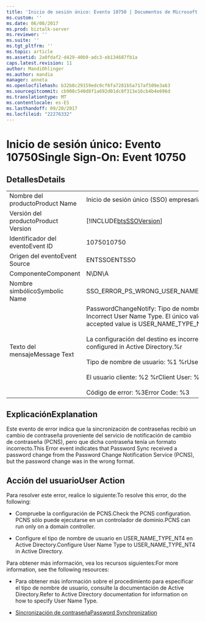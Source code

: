```yaml
---
title: 'Inicio de sesión único: Evento 10750 | Documentos de Microsoft'
ms.custom: ''
ms.date: 06/08/2017
ms.prod: biztalk-server
ms.reviewer: ''
ms.suite: ''
ms.tgt_pltfrm: ''
ms.topic: article
ms.assetid: 2a0fdaf2-d429-40b9-adc3-eb134687fb1a
caps.latest.revision: 11
author: MandiOhlinger
ms.author: mandia
manager: anneta
ms.openlocfilehash: b32b8c29159edc0cf6fa7281b5a717af509e3a63
ms.sourcegitcommit: cb908c540d8f1a692d01dc8f313e16cb4b4e696d
ms.translationtype: MT
ms.contentlocale: es-ES
ms.lasthandoff: 09/20/2017
ms.locfileid: "22276332"
---
```

# <a name="single-sign-on-event-10750"></a><span data-ttu-id="ad1c8-102">Inicio de sesión único: Evento 10750</span><span class="sxs-lookup"><span data-stu-id="ad1c8-102">Single Sign-On: Event 10750</span></span>
## <a name="details"></a><span data-ttu-id="ad1c8-103">Detalles</span><span class="sxs-lookup"><span data-stu-id="ad1c8-103">Details</span></span>  
  
|||  
|-|-|  
|<span data-ttu-id="ad1c8-104">Nombre del producto</span><span class="sxs-lookup"><span data-stu-id="ad1c8-104">Product Name</span></span>|<span data-ttu-id="ad1c8-105">Inicio de sesión único (SSO) empresarial</span><span class="sxs-lookup"><span data-stu-id="ad1c8-105">Enterprise Single Sign-On</span></span>|  
|<span data-ttu-id="ad1c8-106">Versión del producto</span><span class="sxs-lookup"><span data-stu-id="ad1c8-106">Product Version</span></span>|[!INCLUDE[btsSSOVersion](../includes/btsssoversion-md.md)]|  
|<span data-ttu-id="ad1c8-107">Identificador del evento</span><span class="sxs-lookup"><span data-stu-id="ad1c8-107">Event ID</span></span>|<span data-ttu-id="ad1c8-108">10750</span><span class="sxs-lookup"><span data-stu-id="ad1c8-108">10750</span></span>|  
|<span data-ttu-id="ad1c8-109">Origen del evento</span><span class="sxs-lookup"><span data-stu-id="ad1c8-109">Event Source</span></span>|<span data-ttu-id="ad1c8-110">ENTSSO</span><span class="sxs-lookup"><span data-stu-id="ad1c8-110">ENTSSO</span></span>|  
|<span data-ttu-id="ad1c8-111">Componente</span><span class="sxs-lookup"><span data-stu-id="ad1c8-111">Component</span></span>|<span data-ttu-id="ad1c8-112">N\D</span><span class="sxs-lookup"><span data-stu-id="ad1c8-112">N\A</span></span>|  
|<span data-ttu-id="ad1c8-113">Nombre simbólico</span><span class="sxs-lookup"><span data-stu-id="ad1c8-113">Symbolic Name</span></span>|<span data-ttu-id="ad1c8-114">SSO_ERROR_PS_WRONG_USER_NAME_TYPE</span><span class="sxs-lookup"><span data-stu-id="ad1c8-114">SSO_ERROR_PS_WRONG_USER_NAME_TYPE</span></span>|  
|<span data-ttu-id="ad1c8-115">Texto del mensaje</span><span class="sxs-lookup"><span data-stu-id="ad1c8-115">Message Text</span></span>|<span data-ttu-id="ad1c8-116">PasswordChangeNotify: Tipo de nombre de usuario incorrecto.</span><span class="sxs-lookup"><span data-stu-id="ad1c8-116">PasswordChangeNotify: Incorrect User Name Type.</span></span> <span data-ttu-id="ad1c8-117">El único valor aceptado es USER_NAME_TYPE_NT4.</span><span class="sxs-lookup"><span data-stu-id="ad1c8-117">The only accepted value is USER_NAME_TYPE_NT4.</span></span><br /><br /> <span data-ttu-id="ad1c8-118">La configuración del destino es incorrecta en Active Directory.%r</span><span class="sxs-lookup"><span data-stu-id="ad1c8-118">The target is incorrectly configured in Active Directory.%r</span></span><br /><br /> <span data-ttu-id="ad1c8-119">Tipo de nombre de usuario: %1 %r</span><span class="sxs-lookup"><span data-stu-id="ad1c8-119">User Name Type: %1%r</span></span><br /><br /> <span data-ttu-id="ad1c8-120">El usuario cliente: %2 %r</span><span class="sxs-lookup"><span data-stu-id="ad1c8-120">Client User: %2%r</span></span><br /><br /> <span data-ttu-id="ad1c8-121">Código de error: %3</span><span class="sxs-lookup"><span data-stu-id="ad1c8-121">Error Code: %3</span></span>|  
  
## <a name="explanation"></a><span data-ttu-id="ad1c8-122">Explicación</span><span class="sxs-lookup"><span data-stu-id="ad1c8-122">Explanation</span></span>  
 <span data-ttu-id="ad1c8-123">Este evento de error indica que la sincronización de contraseñas recibió un cambio de contraseña proveniente del servicio de notificación de cambio de contraseña (PCNS), pero que dicha contraseña tenía un formato incorrecto.</span><span class="sxs-lookup"><span data-stu-id="ad1c8-123">This Error event indicates that Password Sync received a password change from the Password Change Notification Service (PCNS), but the password change was in the wrong format.</span></span>  
  
## <a name="user-action"></a><span data-ttu-id="ad1c8-124">Acción del usuario</span><span class="sxs-lookup"><span data-stu-id="ad1c8-124">User Action</span></span>  
 <span data-ttu-id="ad1c8-125">Para resolver este error, realice lo siguiente:</span><span class="sxs-lookup"><span data-stu-id="ad1c8-125">To resolve this error, do the following:</span></span>  
  
-   <span data-ttu-id="ad1c8-126">Compruebe la configuración de PCNS.</span><span class="sxs-lookup"><span data-stu-id="ad1c8-126">Check the PCNS configuration.</span></span> <span data-ttu-id="ad1c8-127">PCNS sólo puede ejecutarse en un controlador de dominio.</span><span class="sxs-lookup"><span data-stu-id="ad1c8-127">PCNS can run only on a domain controller.</span></span>  
  
-   <span data-ttu-id="ad1c8-128">Configure el tipo de nombre de usuario en USER_NAME_TYPE_NT4 en Active Directory.</span><span class="sxs-lookup"><span data-stu-id="ad1c8-128">Configure User Name Type to USER_NAME_TYPE_NT4 in Active Directory.</span></span>  
  
 <span data-ttu-id="ad1c8-129">Para obtener más información, vea los recursos siguientes:</span><span class="sxs-lookup"><span data-stu-id="ad1c8-129">For more information, see the following resources:</span></span>  
  
-   <span data-ttu-id="ad1c8-130">Para obtener más información sobre el procedimiento para especificar el tipo de nombre de usuario, consulte la documentación de Active Directory.</span><span class="sxs-lookup"><span data-stu-id="ad1c8-130">Refer to Active Directory documentation for information on how to specify User Name Type.</span></span>  
  
-   [<span data-ttu-id="ad1c8-131">Sincronización de contraseña</span><span class="sxs-lookup"><span data-stu-id="ad1c8-131">Password Synchronization</span></span>](../core/password-synchronization2.md)